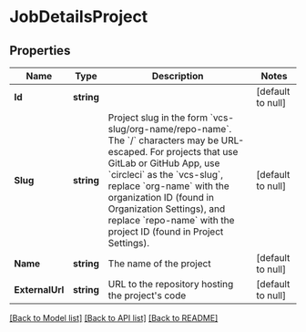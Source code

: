 # JobDetailsProject

## Properties
Name | Type | Description | Notes
------------ | ------------- | ------------- | -------------
**Id** | **string** |  | [default to null]
**Slug** | **string** | Project slug in the form &#x60;vcs-slug/org-name/repo-name&#x60;. The &#x60;/&#x60; characters may be URL-escaped. For projects that use GitLab or GitHub App, use &#x60;circleci&#x60; as the &#x60;vcs-slug&#x60;, replace &#x60;org-name&#x60; with the organization ID (found in Organization Settings), and replace &#x60;repo-name&#x60; with the project ID (found in Project Settings). | [default to null]
**Name** | **string** | The name of the project | [default to null]
**ExternalUrl** | **string** | URL to the repository hosting the project&#x27;s code | [default to null]

[[Back to Model list]](../README.md#documentation-for-models) [[Back to API list]](../README.md#documentation-for-api-endpoints) [[Back to README]](../README.md)

